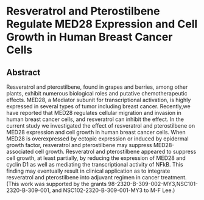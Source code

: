 # Resveratrol and Pterostilbene Regulate MED28 Expression and Cell Growth in Human Breast Cancer Cells

## Abstract

Resveratrol and pterostilbene, found in grapes and berries, among other plants, exhibit numerous biological roles and putative chemotherapeutic effects. MED28, a Mediator subunit for transcriptional activation, is highly expressed in several types of tumor including breast cancer. Recently,we have reported that MED28 regulates cellular migration and invasion in human breast cancer cells, and resveratrol can inhibit the effect. In the current study we investigated the effect of resveratrol and pterostilbene on MED28 expression and cell growth in human breast cancer cells. When MED28 is overexpressed by ectopic expression or induced by epidermal growth factor, resveratrol and pterostilbene may suppress MED28-associated cell growth. Resveratrol and pterostilbene appeared to suppress cell growth, at least partially, by reducing the expression of MED28 and cyclin D1 as well as mediating the transcriptional activity of NFkB. This finding may eventually result in clinical application as to integrate resveratrol and pterostilbene into adjuvant regimen in cancer treatment. (This work was supported by the grants 98-2320-B-309-002-MY3,NSC101-2320-B-309-001, and NSC102-2320-B-309-001-MY3 to M-F Lee.) 